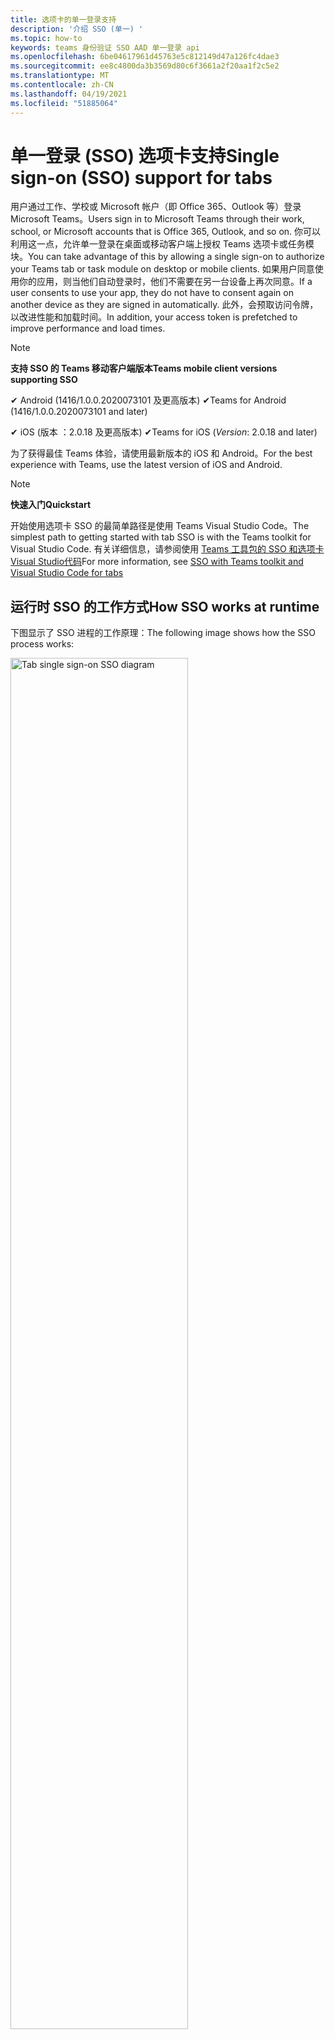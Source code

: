 ```yaml
---
title: 选项卡的单一登录支持
description: '介绍 SSO (单一) '
ms.topic: how-to
keywords: teams 身份验证 SSO AAD 单一登录 api
ms.openlocfilehash: 6be04617961d45763e5c812149d47a126fc4dae3
ms.sourcegitcommit: ee8c4800da3b3569d80c6f3661a2f20aa1f2c5e2
ms.translationtype: MT
ms.contentlocale: zh-CN
ms.lasthandoff: 04/19/2021
ms.locfileid: "51885064"
---
```

# <a name="single-sign-on-sso-support-for-tabs"></a><span data-ttu-id="2b83e-104">单一登录 (SSO) 选项卡支持</span><span class="sxs-lookup"><span data-stu-id="2b83e-104">Single sign-on (SSO) support for tabs</span></span>

<span data-ttu-id="2b83e-105">用户通过工作、学校或 Microsoft 帐户（即 Office 365、Outlook 等）登录 Microsoft Teams。</span><span class="sxs-lookup"><span data-stu-id="2b83e-105">Users sign in to Microsoft Teams through their work, school, or Microsoft accounts that is Office 365, Outlook, and so on.</span></span> <span data-ttu-id="2b83e-106">你可以利用这一点，允许单一登录在桌面或移动客户端上授权 Teams 选项卡或任务模块。</span><span class="sxs-lookup"><span data-stu-id="2b83e-106">You can take advantage of this by allowing a single sign-on to authorize your Teams tab or task module on desktop or mobile clients.</span></span> <span data-ttu-id="2b83e-107">如果用户同意使用你的应用，则当他们自动登录时，他们不需要在另一台设备上再次同意。</span><span class="sxs-lookup"><span data-stu-id="2b83e-107">If a user consents to use your app, they do not have to consent again on another device as they are signed in automatically.</span></span> <span data-ttu-id="2b83e-108">此外，会预取访问令牌，以改进性能和加载时间。</span><span class="sxs-lookup"><span data-stu-id="2b83e-108">In addition, your access token is prefetched to improve performance and load times.</span></span>

> [!NOTE]
> <span data-ttu-id="2b83e-109">**支持 SSO 的 Teams 移动客户端版本**</span><span class="sxs-lookup"><span data-stu-id="2b83e-109">**Teams mobile client versions supporting SSO**</span></span>  
>
> <span data-ttu-id="2b83e-110">✔ Android (1416/1.0.0.2020073101 及更高版本) </span><span class="sxs-lookup"><span data-stu-id="2b83e-110">✔Teams for Android (1416/1.0.0.2020073101 and later)</span></span>
>
> <span data-ttu-id="2b83e-111">✔ iOS (版本 ：2.0.18 及更高版本) </span><span class="sxs-lookup"><span data-stu-id="2b83e-111">✔Teams for iOS (_Version_: 2.0.18 and later)</span></span>  
>
> <span data-ttu-id="2b83e-112">为了获得最佳 Teams 体验，请使用最新版本的 iOS 和 Android。</span><span class="sxs-lookup"><span data-stu-id="2b83e-112">For the best experience with Teams, use the latest version of iOS and Android.</span></span>

> [!NOTE]
> <span data-ttu-id="2b83e-113">**快速入门**</span><span class="sxs-lookup"><span data-stu-id="2b83e-113">**Quickstart**</span></span>  
>
> <span data-ttu-id="2b83e-114">开始使用选项卡 SSO 的最简单路径是使用 Teams Visual Studio Code。</span><span class="sxs-lookup"><span data-stu-id="2b83e-114">The simplest path to getting started with tab SSO is with the Teams toolkit for Visual Studio Code.</span></span> <span data-ttu-id="2b83e-115">有关详细信息，请参阅使用 [Teams 工具包的 SSO 和选项卡Visual Studio代码](../../../toolkit/visual-studio-code-tab-sso.md)</span><span class="sxs-lookup"><span data-stu-id="2b83e-115">For more information, see [SSO with Teams toolkit and Visual Studio Code for tabs](../../../toolkit/visual-studio-code-tab-sso.md)</span></span>

## <a name="how-sso-works-at-runtime"></a><span data-ttu-id="2b83e-116">运行时 SSO 的工作方式</span><span class="sxs-lookup"><span data-stu-id="2b83e-116">How SSO works at runtime</span></span>

<span data-ttu-id="2b83e-117">下图显示了 SSO 进程的工作原理：</span><span class="sxs-lookup"><span data-stu-id="2b83e-117">The following image shows how the SSO process works:</span></span>

<!-- markdownlint-disable MD033 -->
<img src="~/assets/images/tabs/tabs-sso-diagram.png" alt="Tab single sign-on SSO diagram" width="75%"/>

1. <span data-ttu-id="2b83e-118">在选项卡中，对 进行 JavaScript 调用 `getAuthToken()` 。</span><span class="sxs-lookup"><span data-stu-id="2b83e-118">In the tab, a JavaScript call is made to `getAuthToken()`.</span></span> <span data-ttu-id="2b83e-119">这会指示 Teams 获取选项卡应用程序的身份验证令牌。</span><span class="sxs-lookup"><span data-stu-id="2b83e-119">This tells Teams to obtain an authentication token for the tab application.</span></span>
2. <span data-ttu-id="2b83e-120">如果这是当前用户第一次使用你的选项卡应用程序，则当需要同意或处理双重身份验证等逐步身份验证时，会提示你同意。</span><span class="sxs-lookup"><span data-stu-id="2b83e-120">If this is the first time the current user has used your tab application, there is a request prompt to consent if consent is required or to handle step-up authentication such as two-factor authentication.</span></span>
3. <span data-ttu-id="2b83e-121">Teams 从当前用户的 Azure Active Directory (AAD) 请求选项卡应用程序令牌。</span><span class="sxs-lookup"><span data-stu-id="2b83e-121">Teams requests the tab application token from the Azure Active Directory (AAD) endpoint for the current user.</span></span>
4. <span data-ttu-id="2b83e-122">AAD 将选项卡应用程序令牌发送到 Teams 应用程序。</span><span class="sxs-lookup"><span data-stu-id="2b83e-122">AAD sends the tab application token to the Teams application.</span></span>
5. <span data-ttu-id="2b83e-123">Teams 将选项卡应用程序令牌作为调用返回的结果对象的一部分发送到 `getAuthToken()` 选项卡。</span><span class="sxs-lookup"><span data-stu-id="2b83e-123">Teams sends the tab application token to the tab as part of the result object returned by the `getAuthToken()` call.</span></span>
6. <span data-ttu-id="2b83e-124">令牌使用 JavaScript 在选项卡应用程序中进行分析，以提取所需信息，如用户的电子邮件地址。</span><span class="sxs-lookup"><span data-stu-id="2b83e-124">The token is parsed in the tab application using JavaScript, to extract required information, such as the user's email address.</span></span>

> [!NOTE]
> <span data-ttu-id="2b83e-125">仅在同意一组有限的用户级 API（即电子邮件、配置文件、offline_access `getAuthToken()` OpenId）时有效。</span><span class="sxs-lookup"><span data-stu-id="2b83e-125">The `getAuthToken()` is only valid for consenting to a limited set of user-level APIs that is email, profile, offline_access and OpenId.</span></span> <span data-ttu-id="2b83e-126">它不用于进一步 Graph 范围，如 `User.Read` 或 `Mail.Read` 。</span><span class="sxs-lookup"><span data-stu-id="2b83e-126">It is not used for further Graph scopes such as `User.Read` or `Mail.Read`.</span></span> <span data-ttu-id="2b83e-127">有关建议的解决方法，请参阅其他 [Graph 范围](#apps-that-require-additional-graph-scopes)。</span><span class="sxs-lookup"><span data-stu-id="2b83e-127">For suggested workarounds, see [additional Graph scopes](#apps-that-require-additional-graph-scopes).</span></span>

<span data-ttu-id="2b83e-128">SSO API 还适用于 [嵌入](../../../task-modules-and-cards/what-are-task-modules.md) Web 内容的任务模块。</span><span class="sxs-lookup"><span data-stu-id="2b83e-128">The SSO API also works in [task modules](../../../task-modules-and-cards/what-are-task-modules.md) that embed web content.</span></span>

## <a name="develop-an-sso-microsoft-teams-tab"></a><span data-ttu-id="2b83e-129">开发 SSO Microsoft Teams 选项卡</span><span class="sxs-lookup"><span data-stu-id="2b83e-129">Develop an SSO Microsoft Teams tab</span></span>

<span data-ttu-id="2b83e-130">本部分介绍创建使用 SSO 的 Teams 选项卡所涉及的任务。</span><span class="sxs-lookup"><span data-stu-id="2b83e-130">This section describes the tasks involved in creating a Teams tab that uses SSO.</span></span> <span data-ttu-id="2b83e-131">这些任务与语言和框架无关。</span><span class="sxs-lookup"><span data-stu-id="2b83e-131">These tasks are language- and framework-agnostic.</span></span>

### <a name="1-create-your-aad-application"></a><span data-ttu-id="2b83e-132">1. 创建 AAD 应用程序</span><span class="sxs-lookup"><span data-stu-id="2b83e-132">1. Create your AAD application</span></span>

<span data-ttu-id="2b83e-133">**在 AAD 门户概述 [中注册](https://azure.microsoft.com/features/azure-portal/) 应用程序**</span><span class="sxs-lookup"><span data-stu-id="2b83e-133">**To register your application in the [AAD portal](https://azure.microsoft.com/features/azure-portal/) overview**</span></span>

1. <span data-ttu-id="2b83e-134">获取[AAD 应用程序 ID。](/azure/active-directory/develop/howto-create-service-principal-portal#get-values-for-signing-in)</span><span class="sxs-lookup"><span data-stu-id="2b83e-134">Get your [AAD Application ID](/azure/active-directory/develop/howto-create-service-principal-portal#get-values-for-signing-in).</span></span>
2. <span data-ttu-id="2b83e-135">指定应用程序对 AAD 终结点和（可选）Graph 所需的权限。</span><span class="sxs-lookup"><span data-stu-id="2b83e-135">Specify the permissions that your application needs for the AAD endpoint and, optionally, Graph.</span></span>
3. <span data-ttu-id="2b83e-136">[授予 Teams](/azure/active-directory/develop/howto-create-service-principal-portal#configure-access-policies-on-resources) 桌面、Web 和移动应用程序的权限。</span><span class="sxs-lookup"><span data-stu-id="2b83e-136">[Grant permissions](/azure/active-directory/develop/howto-create-service-principal-portal#configure-access-policies-on-resources) for Teams desktop, web, and mobile applications.</span></span>
4. <span data-ttu-id="2b83e-137">通过选择"添加范围"按钮对 Teams 进行预授权，在打开的面板中，输入 **access_as_user作为** 范围 **名称**。</span><span class="sxs-lookup"><span data-stu-id="2b83e-137">Pre-authorize Teams by selecting the **Add a scope** button and in the panel that opens, enter **access_as_user** as the **Scope name**.</span></span>

> [!NOTE]
> <span data-ttu-id="2b83e-138">您必须了解一些重要的限制：</span><span class="sxs-lookup"><span data-stu-id="2b83e-138">There are some important restrictions that you must know:</span></span>
>
> * <span data-ttu-id="2b83e-139">仅支持用户级别的图形 API 权限，即电子邮件、配置文件、offline_access、OpenId。</span><span class="sxs-lookup"><span data-stu-id="2b83e-139">Only user-level Graph API permissions are supported that is, email, profile, offline_access, OpenId.</span></span> <span data-ttu-id="2b83e-140">如果必须有权访问其他 Graph 范围（如 `User.Read` 或 `Mail.Read` ），请参阅 [建议的解决方法](#apps-that-require-additional-graph-scopes)。</span><span class="sxs-lookup"><span data-stu-id="2b83e-140">If you must have access to other Graph scopes such as `User.Read` or `Mail.Read`, see [recommended workaround](#apps-that-require-additional-graph-scopes).</span></span>
> * <span data-ttu-id="2b83e-141">应用程序的域名与为 AAD 应用程序注册的域名相同，这一点很重要。</span><span class="sxs-lookup"><span data-stu-id="2b83e-141">It is important that your application's domain name is the same as the domain name you have registered for your AAD application.</span></span>
> * <span data-ttu-id="2b83e-142">目前不支持每个应用多个域。</span><span class="sxs-lookup"><span data-stu-id="2b83e-142">Currently multiple domains per app are not supported.</span></span>

<span data-ttu-id="2b83e-143">**通过 AAD 门户注册应用**</span><span class="sxs-lookup"><span data-stu-id="2b83e-143">**To register your app through the AAD portal**</span></span>

1. <span data-ttu-id="2b83e-144">在 AAD 应用注册门户 [中注册新](https://go.microsoft.com/fwlink/?linkid=2083908) 应用程序。</span><span class="sxs-lookup"><span data-stu-id="2b83e-144">Register a new application in the [AAD App Registrations](https://go.microsoft.com/fwlink/?linkid=2083908) portal.</span></span>
2. <span data-ttu-id="2b83e-145">选择 **"新建注册"。**</span><span class="sxs-lookup"><span data-stu-id="2b83e-145">Select **New Registration**.</span></span> <span data-ttu-id="2b83e-146">将显示 **"注册应用程序"** 页。</span><span class="sxs-lookup"><span data-stu-id="2b83e-146">The **Register an application** page appears.</span></span>
3. <span data-ttu-id="2b83e-147">在 **"注册应用程序"** 页中，输入以下值：</span><span class="sxs-lookup"><span data-stu-id="2b83e-147">In the **Register an application** page, enter the following values:</span></span>
    1. <span data-ttu-id="2b83e-148">为 **应用输入** 名称。</span><span class="sxs-lookup"><span data-stu-id="2b83e-148">Enter a **Name** for your app.</span></span>
    2. <span data-ttu-id="2b83e-149">选择" **支持的帐户类型"，** 选择"单个租户"或"多租户帐户类型"。</span><span class="sxs-lookup"><span data-stu-id="2b83e-149">Choose the **Supported account types**, select single tenant or multitenant account type.</span></span> <span data-ttu-id="2b83e-150">¹</span><span class="sxs-lookup"><span data-stu-id="2b83e-150">¹</span></span>
    * <span data-ttu-id="2b83e-151">保留“重定向 URI”为空。</span><span class="sxs-lookup"><span data-stu-id="2b83e-151">Leave **Redirect URI** empty.</span></span>
    3. <span data-ttu-id="2b83e-152">选择“注册”。</span><span class="sxs-lookup"><span data-stu-id="2b83e-152">Choose **Register**.</span></span>
4. <span data-ttu-id="2b83e-153">在概述页上，复制并保存应用程序 (**客户端) ID**。</span><span class="sxs-lookup"><span data-stu-id="2b83e-153">On the overview page, copy and save the **Application (client) ID**.</span></span> <span data-ttu-id="2b83e-154">稍后在更新 Teams 应用程序清单时必须拥有它。</span><span class="sxs-lookup"><span data-stu-id="2b83e-154">You must have it later when updating your Teams application manifest.</span></span>
5. <span data-ttu-id="2b83e-155">在“**管理**”下，选择“**公开 API**”。</span><span class="sxs-lookup"><span data-stu-id="2b83e-155">Under **Manage**, select **Expose an API**.</span></span>
6. <span data-ttu-id="2b83e-156">选择 **"设置**"链接以生成格式为 的应用程序 ID URI。 `api://{AppID}`</span><span class="sxs-lookup"><span data-stu-id="2b83e-156">Select the **Set** link to generate the Application ID URI in the form of `api://{AppID}`.</span></span> <span data-ttu-id="2b83e-157">在双正斜杠和 GUID 之间插入完全限定域名，末尾附加一个正斜杠"/"。</span><span class="sxs-lookup"><span data-stu-id="2b83e-157">Insert your fully qualified domain name with a forward slash "/" appended to the end, between the double forward slashes and the GUID.</span></span> <span data-ttu-id="2b83e-158">整个 ID 的形式必须为 `api://fully-qualified-domain-name.com/{AppID}` 。</span><span class="sxs-lookup"><span data-stu-id="2b83e-158">The entire ID must have the form of `api://fully-qualified-domain-name.com/{AppID}`.</span></span> <span data-ttu-id="2b83e-159">1。例如 `api://subdomain.example.com/00000000-0000-0000-0000-000000000000` ， 。</span><span class="sxs-lookup"><span data-stu-id="2b83e-159">² For example, `api://subdomain.example.com/00000000-0000-0000-0000-000000000000`.</span></span> <span data-ttu-id="2b83e-160">完全限定的域名是提供应用时可读的域名。</span><span class="sxs-lookup"><span data-stu-id="2b83e-160">The fully qualified domain name is the human readable domain name from which your app is served.</span></span> <span data-ttu-id="2b83e-161">如果使用的是隧道服务（如 ngrok），则必须在 ngrok 子域发生更改时更新此值。</span><span class="sxs-lookup"><span data-stu-id="2b83e-161">If you are using a tunneling service such as ngrok, you must update this value whenever your ngrok subdomain changes.</span></span>
7. <span data-ttu-id="2b83e-162">选择 **"添加范围"。**</span><span class="sxs-lookup"><span data-stu-id="2b83e-162">Select **Add a scope**.</span></span> <span data-ttu-id="2b83e-163">在打开的面板中，输入 **access_as_user** 作为范围 **名称**。</span><span class="sxs-lookup"><span data-stu-id="2b83e-163">In the panel that opens, enter **access_as_user** as the **Scope name**.</span></span>
8. <span data-ttu-id="2b83e-164">在"**谁可以同意？"** 框中，输入 **"管理员和用户"。**</span><span class="sxs-lookup"><span data-stu-id="2b83e-164">In the **Who can consent?** box, enter **Admins and users**.</span></span>
9. <span data-ttu-id="2b83e-165">在框中输入详细信息，以使用适用于作用域的值配置管理员和用户同意 `access_as_user` 提示：</span><span class="sxs-lookup"><span data-stu-id="2b83e-165">Enter the details in the boxes for configuring the admin and user consent prompts with values that are appropriate for the `access_as_user` scope:</span></span>
    * <span data-ttu-id="2b83e-166">**管理员许可标题：** Teams 可以访问用户的个人资料。</span><span class="sxs-lookup"><span data-stu-id="2b83e-166">**Admin consent title:** Teams can access the user’s profile.</span></span>
    * <span data-ttu-id="2b83e-167">**管理员同意说明**：Teams 可以当前用户调用应用的 Web API。</span><span class="sxs-lookup"><span data-stu-id="2b83e-167">**Admin consent description**: Teams can call the app’s web APIs as the current user.</span></span>
    * <span data-ttu-id="2b83e-168">**用户同意标题**：Teams 可以访问你的个人资料并代表你提出请求。</span><span class="sxs-lookup"><span data-stu-id="2b83e-168">**User consent title**: Teams can access your profile and make requests on your behalf.</span></span>
    * <span data-ttu-id="2b83e-169">**用户同意说明：** Teams 可以使用你拥有的相同权限调用此应用的 API。</span><span class="sxs-lookup"><span data-stu-id="2b83e-169">**User consent description:** Teams can call this app’s APIs with the same rights as you have.</span></span>
10. <span data-ttu-id="2b83e-170">确保将“状态”设置为“已启用”。</span><span class="sxs-lookup"><span data-stu-id="2b83e-170">Ensure that **State** is set to **Enabled**.</span></span>
11. <span data-ttu-id="2b83e-171">选择 **"添加范围** "以保存详细信息。</span><span class="sxs-lookup"><span data-stu-id="2b83e-171">Select **Add scope** to save the details.</span></span> <span data-ttu-id="2b83e-172">文本字段下方显示的 **作用域** 名称的域部分必须自动匹配上一步中设置的应用程序 **ID** URI，并 `/access_as_user` 追加到末尾 `api://subdomain.example.com/00000000-0000-0000-0000-000000000000/access_as_user` 。</span><span class="sxs-lookup"><span data-stu-id="2b83e-172">The domain part of the **Scope name** displayed below the text field must automatically match the **Application ID** URI set in the previous step, with `/access_as_user` appended to the end `api://subdomain.example.com/00000000-0000-0000-0000-000000000000/access_as_user`.</span></span>
12. <span data-ttu-id="2b83e-173">在 **"授权客户端应用程序** "部分，确定要针对应用程序的 Web 应用程序授权的应用程序。</span><span class="sxs-lookup"><span data-stu-id="2b83e-173">In the **Authorized client applications** section, identify the applications that you want to authorize for your app’s web application.</span></span> <span data-ttu-id="2b83e-174">选择 **"添加客户端应用程序"。**</span><span class="sxs-lookup"><span data-stu-id="2b83e-174">Select **Add a client application**.</span></span> <span data-ttu-id="2b83e-175">输入以下每个客户端 ID，然后选择在上一步中创建的授权作用域：</span><span class="sxs-lookup"><span data-stu-id="2b83e-175">Enter each of the following client IDs and select the authorized scope you created in the previous step:</span></span>
    * <span data-ttu-id="2b83e-176">`1fec8e78-bce4-4aaf-ab1b-5451cc387264` 适用于 Teams 移动或桌面应用程序。</span><span class="sxs-lookup"><span data-stu-id="2b83e-176">`1fec8e78-bce4-4aaf-ab1b-5451cc387264` for Teams mobile or desktop application.</span></span>
    * <span data-ttu-id="2b83e-177">`5e3ce6c0-2b1f-4285-8d4b-75ee78787346` 用于 Teams Web 应用程序。</span><span class="sxs-lookup"><span data-stu-id="2b83e-177">`5e3ce6c0-2b1f-4285-8d4b-75ee78787346` for Teams web application.</span></span>
13. <span data-ttu-id="2b83e-178">导航到 **"API 权限"。**</span><span class="sxs-lookup"><span data-stu-id="2b83e-178">Navigate to **API Permissions**.</span></span> <span data-ttu-id="2b83e-179">选择 **"添加**  >  **权限""Microsoft Graph**  >  **委派权限"，** 然后从 Graph API 添加以下权限：</span><span class="sxs-lookup"><span data-stu-id="2b83e-179">Select **Add a permission** > **Microsoft Graph** > **Delegated permissions**, then add the following permissions from Graph API:</span></span>
    * <span data-ttu-id="2b83e-180">默认情况下启用 User.Read</span><span class="sxs-lookup"><span data-stu-id="2b83e-180">User.Read enabled by default</span></span>
    * <span data-ttu-id="2b83e-181">email</span><span class="sxs-lookup"><span data-stu-id="2b83e-181">email</span></span>
    * <span data-ttu-id="2b83e-182">offline_access</span><span class="sxs-lookup"><span data-stu-id="2b83e-182">offline_access</span></span>
    * <span data-ttu-id="2b83e-183">OpenId</span><span class="sxs-lookup"><span data-stu-id="2b83e-183">OpenId</span></span>
    * <span data-ttu-id="2b83e-184">个人资料</span><span class="sxs-lookup"><span data-stu-id="2b83e-184">profile</span></span>

14. <span data-ttu-id="2b83e-185">导航到 **身份验证**。</span><span class="sxs-lookup"><span data-stu-id="2b83e-185">Navigate to **Authentication**.</span></span>

    <span data-ttu-id="2b83e-186">如果应用尚未获得 IT 管理员同意，用户第一次使用应用时必须同意。</span><span class="sxs-lookup"><span data-stu-id="2b83e-186">If an app has not been granted IT admin consent, users have to provide consent the first time they use an app.</span></span>

    <span data-ttu-id="2b83e-187">若要输入重定向 URI：</span><span class="sxs-lookup"><span data-stu-id="2b83e-187">To enter a redirect URI:</span></span>
    * <span data-ttu-id="2b83e-188">选择 **"添加平台"。**</span><span class="sxs-lookup"><span data-stu-id="2b83e-188">Select **Add a platform**.</span></span>
    * <span data-ttu-id="2b83e-189">选择 **"Web"。**</span><span class="sxs-lookup"><span data-stu-id="2b83e-189">Select **web**.</span></span>
    * <span data-ttu-id="2b83e-190">输入 **应用的重定向 URI。**</span><span class="sxs-lookup"><span data-stu-id="2b83e-190">Enter the **redirect URI** for your app.</span></span> <span data-ttu-id="2b83e-191">这是一个页面，其中成功的隐式授予流将重定向用户。</span><span class="sxs-lookup"><span data-stu-id="2b83e-191">This is the page where a successful implicit grant flow redirects the user.</span></span> <span data-ttu-id="2b83e-192">这是在步骤 5 中输入的完全限定域名，后跟发送身份验证响应的 API 路由。</span><span class="sxs-lookup"><span data-stu-id="2b83e-192">This is the same fully qualified domain name that you entered in step 5 followed by the API route where an authentication response is sent.</span></span> <span data-ttu-id="2b83e-193">如果你正在遵循任何 Teams 示例，则这是 `https://subdomain.example.com/auth-end` 。</span><span class="sxs-lookup"><span data-stu-id="2b83e-193">If you are following any of the Teams samples, this is `https://subdomain.example.com/auth-end`.</span></span>

    <span data-ttu-id="2b83e-194">通过选中以下框启用隐式授予：✔ ID 令牌✔访问令牌</span><span class="sxs-lookup"><span data-stu-id="2b83e-194">Enable implicit grant by checking the following boxes: ✔ ID Token ✔ Access Token</span></span>

<span data-ttu-id="2b83e-195">恭喜！</span><span class="sxs-lookup"><span data-stu-id="2b83e-195">Congratulations!</span></span> <span data-ttu-id="2b83e-196">已完成应用注册先决条件，可以继续选项卡 SSO 应用。</span><span class="sxs-lookup"><span data-stu-id="2b83e-196">You have completed the app registration prerequisites to proceed with your tab SSO app.</span></span>

> [!NOTE]
>
> * <span data-ttu-id="2b83e-197">¹ 如果你的 AAD 应用在你要在 Teams 中提出身份验证请求的租户中注册，则不能要求用户同意，并且会获得访问令牌。</span><span class="sxs-lookup"><span data-stu-id="2b83e-197">¹ If your AAD app is registered in the same tenant where you are making an authentication request in Teams, the user cannot be asked to consent and is granted an access token right away.</span></span> <span data-ttu-id="2b83e-198">只有在 AAD 应用注册到其他租户时，用户才同意这些权限。</span><span class="sxs-lookup"><span data-stu-id="2b83e-198">Users only consent to these permissions if the AAD app is registered in a different tenant.</span></span>
> * <span data-ttu-id="2b83e-199">你已经收到一个错误，指出主机名不得基于已拥有域。</span><span class="sxs-lookup"><span data-stu-id="2b83e-199">² If the custom domain is not added to AAD, you get an error stating that the host name must not be based on an already owned domain.</span></span> <span data-ttu-id="2b83e-200">若要将自定义域添加到 AAD 并注册它，请按照向 [AAD](/azure/active-directory/fundamentals/add-custom-domain) 添加自定义域名过程操作，然后重复步骤 5。</span><span class="sxs-lookup"><span data-stu-id="2b83e-200">To add custom domain to AAD and register it, follow the [add a custom domain name to AAD](/azure/active-directory/fundamentals/add-custom-domain) procedure, and then repeat step 5.</span></span> <span data-ttu-id="2b83e-201">如果未使用 Office 365 租赁中的管理员凭据登录，也会收到此错误。</span><span class="sxs-lookup"><span data-stu-id="2b83e-201">You can also get this error if you are not signed in with Admin credentials in the Office 365 tenancy.</span></span>
> * <span data-ttu-id="2b83e-202">如果未在返回的访问令牌 (UPN) ) 用户主体名称，可以在 AAD 中将其添加为可选声明。 [](https://docs.microsoft.com/azure/active-directory/develop/active-directory-optional-claims)</span><span class="sxs-lookup"><span data-stu-id="2b83e-202">If you are not receiving the user principal name (UPN)) in the returned access token, you can add it as an [optional claim](https://docs.microsoft.com/azure/active-directory/develop/active-directory-optional-claims) in AAD.</span></span>

### <a name="2-update-your-teams-application-manifest"></a><span data-ttu-id="2b83e-203">2. 更新 Teams 应用程序清单</span><span class="sxs-lookup"><span data-stu-id="2b83e-203">2. Update your Teams application manifest</span></span>

<span data-ttu-id="2b83e-204">使用以下代码将新属性添加到 Teams 清单：</span><span class="sxs-lookup"><span data-stu-id="2b83e-204">Use the following code to add new properties to your Teams manifest:</span></span>

```json
"webApplicationInfo": {
  "id": "00000000-0000-0000-0000-000000000000",
  "resource": "api://subdomain.example.com/00000000-0000-0000-0000-000000000000"
}
```

* <span data-ttu-id="2b83e-205">**WebApplicationInfo** 是以下元素的父元素：</span><span class="sxs-lookup"><span data-stu-id="2b83e-205">**WebApplicationInfo** is the parent of the following elements:</span></span>

> [!div class="checklist"]
> * <span data-ttu-id="2b83e-206">**id** - 应用程序的客户端 ID。</span><span class="sxs-lookup"><span data-stu-id="2b83e-206">**id** - The client ID of the application.</span></span> <span data-ttu-id="2b83e-207">这是在向 Azure AD 注册应用程序时获取的应用程序 ID。</span><span class="sxs-lookup"><span data-stu-id="2b83e-207">This is the application ID that you obtained as part of registering the application with Azure AD.</span></span>
>* <span data-ttu-id="2b83e-208">**resource** - 应用程序的域和子域。</span><span class="sxs-lookup"><span data-stu-id="2b83e-208">**resource** - The domain and subdomain of your application.</span></span> <span data-ttu-id="2b83e-209">这是相同的 URI (包括你在步骤 `api://` 6) 注册的协议 `scope` 和协议。</span><span class="sxs-lookup"><span data-stu-id="2b83e-209">This is the same URI (including the `api://` protocol) that you registered when creating your `scope` in step 6.</span></span> <span data-ttu-id="2b83e-210">不得在资源 `access_as_user` 中包括路径。</span><span class="sxs-lookup"><span data-stu-id="2b83e-210">You must not include the `access_as_user` path in your resource.</span></span> <span data-ttu-id="2b83e-211">此 URI 的域部分必须与 Teams 应用程序清单的 URL 中使用的域（包括任何子域）匹配。</span><span class="sxs-lookup"><span data-stu-id="2b83e-211">The domain part of this URI must match the domain, including any subdomains, used in the URLs of your Teams application manifest.</span></span>

> [!NOTE]
>
>* <span data-ttu-id="2b83e-212">AAD 应用的资源通常是其网站 URL 和 appID (根，例如 `api://subdomain.example.com/00000000-0000-0000-0000-000000000000`) 。</span><span class="sxs-lookup"><span data-stu-id="2b83e-212">The resource for an AAD app is usually the root of its site URL and the appID (e.g. `api://subdomain.example.com/00000000-0000-0000-0000-000000000000`).</span></span> <span data-ttu-id="2b83e-213">此值还用于确保你的请求来自同一个域。</span><span class="sxs-lookup"><span data-stu-id="2b83e-213">This value is also used to ensure your request is coming from the same domain.</span></span> <span data-ttu-id="2b83e-214">确保选项卡 `contentURL` 的 使用与资源属性相同的域。</span><span class="sxs-lookup"><span data-stu-id="2b83e-214">Ensure that the `contentURL` for your tab uses the same domains as your resource property.</span></span>
>* <span data-ttu-id="2b83e-215">必须使用清单版本 1.5 或更高版本来实现 `webApplicationInfo` 字段。</span><span class="sxs-lookup"><span data-stu-id="2b83e-215">You must use manifest version 1.5 or higher to implement the `webApplicationInfo` field.</span></span>

### <a name="3-get-an-authentication-token-from-your-client-side-code"></a><span data-ttu-id="2b83e-216">3. 从客户端代码获取身份验证令牌</span><span class="sxs-lookup"><span data-stu-id="2b83e-216">3. Get an authentication token from your client-side code</span></span>

<span data-ttu-id="2b83e-217">使用以下身份验证 API：</span><span class="sxs-lookup"><span data-stu-id="2b83e-217">Use the following authentication API:</span></span>

```javascript
var authTokenRequest = {
  successCallback: function(result) { console.log("Success: " + result); },
  failureCallback: function(error) { console.log("Failure: " + error); }
};
microsoftTeams.authentication.getAuthToken(authTokenRequest);
```

<span data-ttu-id="2b83e-218">调用 时，用户级别权限需要其他用户同意，将显示一个对话框，以向用户授予 `getAuthToken` 其他同意。</span><span class="sxs-lookup"><span data-stu-id="2b83e-218">When you call `getAuthToken` - and additional user consent is required for user-level permissions, a dialog is shown to the user to grant additional consent.</span></span>

<span data-ttu-id="2b83e-219">在成功回调中收到访问令牌后，可以解码访问令牌以查看与该令牌关联的声明。</span><span class="sxs-lookup"><span data-stu-id="2b83e-219">After you receive the access token in the success callback, you can decode the access token to view the claims associated with that token.</span></span> <span data-ttu-id="2b83e-220">（可选）你可以手动将访问令牌复制并粘贴到工具中，jwt.ms 检查其内容[](https://jwt.ms/)。</span><span class="sxs-lookup"><span data-stu-id="2b83e-220">Optionally, you can manually copy and paste the access token into a tool, such as [jwt.ms](https://jwt.ms/) to inspect its contents.</span></span> <span data-ttu-id="2b83e-221">如果未在返回的访问令牌中接收 UPN，可以在 AAD 中将其添加为[](https://docs.microsoft.com/azure/active-directory/develop/active-directory-optional-claims)可选声明。</span><span class="sxs-lookup"><span data-stu-id="2b83e-221">If you are not receiving the UPN in the returned access token, you can add it as an [optional claim](https://docs.microsoft.com/azure/active-directory/develop/active-directory-optional-claims) in AAD.</span></span>

<p>
    <img src="~/assets/images/tabs/tabs-sso-prompt.png" alt="Tab single sign-on SSO dialog prompt" width="75%"/>
</p>

## <a name="code-sample"></a><span data-ttu-id="2b83e-222">代码示例</span><span class="sxs-lookup"><span data-stu-id="2b83e-222">Code sample</span></span>

|<span data-ttu-id="2b83e-223">**示例名称**</span><span class="sxs-lookup"><span data-stu-id="2b83e-223">**Sample name**</span></span>|<span data-ttu-id="2b83e-224">**说明**</span><span class="sxs-lookup"><span data-stu-id="2b83e-224">**Description**</span></span>|<span data-ttu-id="2b83e-225">**C#**</span><span class="sxs-lookup"><span data-stu-id="2b83e-225">**C#**</span></span>|<span data-ttu-id="2b83e-226">**Node.js**</span><span class="sxs-lookup"><span data-stu-id="2b83e-226">**Node.js**</span></span>|
|---------------|---------------|------|--------------|
| <span data-ttu-id="2b83e-227">选项卡 SSO</span><span class="sxs-lookup"><span data-stu-id="2b83e-227">Tab SSO</span></span> |<span data-ttu-id="2b83e-228">适用于选项卡 Azure AD SSO 的 Microsoft Teams 示例应用</span><span class="sxs-lookup"><span data-stu-id="2b83e-228">Microsoft Teams sample app for tabs Azure AD SSO</span></span>| [<span data-ttu-id="2b83e-229">View</span><span class="sxs-lookup"><span data-stu-id="2b83e-229">View</span></span>](https://github.com/OfficeDev/Microsoft-Teams-Samples/tree/main/samples/tab-sso/csharp)|<span data-ttu-id="2b83e-230">[查看](https://github.com/OfficeDev/Microsoft-Teams-Samples/blob/main/samples/tab-sso/nodejs)、</span><span class="sxs-lookup"><span data-stu-id="2b83e-230">[View](https://github.com/OfficeDev/Microsoft-Teams-Samples/blob/main/samples/tab-sso/nodejs),</span></span> </br>[<span data-ttu-id="2b83e-231">Teams Toolkit</span><span class="sxs-lookup"><span data-stu-id="2b83e-231">Teams Toolkit</span></span>](../../../toolkit/visual-studio-code-tab-sso.md)|

## <a name="known-limitations"></a><span data-ttu-id="2b83e-232">已知限制</span><span class="sxs-lookup"><span data-stu-id="2b83e-232">Known limitations</span></span>

### <a name="apps-that-require-additional-graph-scopes"></a><span data-ttu-id="2b83e-233">需要其他 Graph 作用域的应用</span><span class="sxs-lookup"><span data-stu-id="2b83e-233">Apps that require additional Graph scopes</span></span>

<span data-ttu-id="2b83e-234">我们的 SSO 当前实现仅授予用户级别权限（即电子邮件、配置文件、offline_access、OpenId）的许可，而不允许授予其他 API（如 User.Read 或 Mail.Read）的许可。</span><span class="sxs-lookup"><span data-stu-id="2b83e-234">Our current implementation for SSO only grants consent for user-level permissions that is email, profile, offline_access, OpenId and not for other APIs such as User.Read or Mail.Read.</span></span> <span data-ttu-id="2b83e-235">如果你的应用需要进一步 Graph 范围，下一部分将提供一些启用的解决方法。</span><span class="sxs-lookup"><span data-stu-id="2b83e-235">If your app needs further Graph scopes, the next section provides some enabling workarounds.</span></span>

#### <a name="tenant-admin-consent"></a><span data-ttu-id="2b83e-236">租户管理员同意</span><span class="sxs-lookup"><span data-stu-id="2b83e-236">Tenant Admin Consent</span></span>

<span data-ttu-id="2b83e-237">最简单的方法是让租户管理员代表组织预先同意。</span><span class="sxs-lookup"><span data-stu-id="2b83e-237">The simplest approach is to get a tenant admin to pre-consent on behalf of the organization.</span></span> <span data-ttu-id="2b83e-238">这意味着用户不需要同意这些作用域，然后可以使用 AAD 的代表流自由交换令牌 [服务器端](/azure/active-directory/develop/v1-oauth2-on-behalf-of-flow)。</span><span class="sxs-lookup"><span data-stu-id="2b83e-238">This means users do not have to consent to these scopes and you can then be free to exchange the token server side using AAD’s [on-behalf-of flow](/azure/active-directory/develop/v1-oauth2-on-behalf-of-flow).</span></span> <span data-ttu-id="2b83e-239">此解决方法对于内部业务线应用程序是可接受的，但不足以供无法依赖租户管理员审批的第三方开发人员使用。</span><span class="sxs-lookup"><span data-stu-id="2b83e-239">This workaround is acceptable for internal line-of-business applications but is not enough for third-party developers who are not able to rely on tenant admin approval.</span></span>

<span data-ttu-id="2b83e-240">代表组织作为租户管理员同意的一种简单方法就是引用 `https://login.microsoftonline.com/common/adminconsent?client_id=<AAD_App_ID>` 。</span><span class="sxs-lookup"><span data-stu-id="2b83e-240">A simple way of consenting on behalf of an organization as a tenant admin is to refer to `https://login.microsoftonline.com/common/adminconsent?client_id=<AAD_App_ID>`.</span></span>

#### <a name="ask-for-additional-consent-using-the-auth-api"></a><span data-ttu-id="2b83e-241">使用身份验证 API 请求其他同意</span><span class="sxs-lookup"><span data-stu-id="2b83e-241">Ask for additional consent using the Auth API</span></span>

<span data-ttu-id="2b83e-242">获取其他 Graph 作用域的另一个方法是使用我们现有的基于 Web 的 [Azure AD](~/tabs/how-to/authentication/auth-tab-aad.md#navigate-to-the-authorization-page-from-your-popup-page) 身份验证方法显示同意对话框，该方法涉及弹出 Azure AD 同意对话框。</span><span class="sxs-lookup"><span data-stu-id="2b83e-242">Another approach for getting additional Graph scopes is to present a consent dialog using our existing [web-based Azure AD authentication approach](~/tabs/how-to/authentication/auth-tab-aad.md#navigate-to-the-authorization-page-from-your-popup-page) which involves popping up an Azure AD consent dialog box.</span></span> 

<span data-ttu-id="2b83e-243">**使用身份验证 API 请求其他同意**</span><span class="sxs-lookup"><span data-stu-id="2b83e-243">**To ask for additional consent using the Auth API**</span></span>

1. <span data-ttu-id="2b83e-244">使用 检索到的令牌需要使用 AAD 代表流在服务器端进行交换，才能访问 `getAuthToken()` 这些额外的 Graph [](/azure/active-directory/develop/v2-oauth2-on-behalf-of-flow) API。</span><span class="sxs-lookup"><span data-stu-id="2b83e-244">The token retrieved using `getAuthToken()` needs to be exchanged server-side using AAD [on-behalf-of flow](/azure/active-directory/develop/v2-oauth2-on-behalf-of-flow) to get access to those additional Graph APIs.</span></span> <span data-ttu-id="2b83e-245">确保对此交换使用 v2 Graph 终结点。</span><span class="sxs-lookup"><span data-stu-id="2b83e-245">Ensure you use the v2 Graph endpoint for this exchange.</span></span>
2. <span data-ttu-id="2b83e-246">如果交换失败，AAD 将返回无效的授予异常。</span><span class="sxs-lookup"><span data-stu-id="2b83e-246">If the exchange fails, AAD returns an invalid grant exception.</span></span> <span data-ttu-id="2b83e-247">通常有两条错误消息中的一条或 `invalid_grant` `interaction_required` 。</span><span class="sxs-lookup"><span data-stu-id="2b83e-247">There are usually one of two error messages, `invalid_grant` or `interaction_required`.</span></span>
3. <span data-ttu-id="2b83e-248">当交换失败时，必须请求其他同意。</span><span class="sxs-lookup"><span data-stu-id="2b83e-248">When the exchange fails, you must ask for additional consent.</span></span> <span data-ttu-id="2b83e-249">在 UI (显示) 要求用户授予其他同意。</span><span class="sxs-lookup"><span data-stu-id="2b83e-249">Show some user interface (UI) asking the user to grant additional consent.</span></span> <span data-ttu-id="2b83e-250">此 UI 必须包含使用 AAD 身份验证 API 触发 [AAD 同意对话框的按钮](~/concepts/authentication/auth-silent-aad.md)。</span><span class="sxs-lookup"><span data-stu-id="2b83e-250">This UI must include a button that triggers an AAD consent dialog box using our [AAD authentication API](~/concepts/authentication/auth-silent-aad.md).</span></span>
4. <span data-ttu-id="2b83e-251">请求 AAD 的其他同意时，必须在 `prompt=consent` 查询 [字符串参数](~/tabs/how-to/authentication/auth-silent-aad.md#get-the-user-context) 中包括 AAD，否则 AAD 不要求其他范围。</span><span class="sxs-lookup"><span data-stu-id="2b83e-251">When asking for additional consent from AAD, you must include `prompt=consent` in your [query-string-parameter](~/tabs/how-to/authentication/auth-silent-aad.md#get-the-user-context) to AAD, otherwise AAD does not ask for the additional scopes.</span></span>
    * <span data-ttu-id="2b83e-252">而不是 `?scope={scopes}`</span><span class="sxs-lookup"><span data-stu-id="2b83e-252">Instead of `?scope={scopes}`</span></span>
    * <span data-ttu-id="2b83e-253">使用此 `?prompt=consent&scope={scopes}`</span><span class="sxs-lookup"><span data-stu-id="2b83e-253">Use this `?prompt=consent&scope={scopes}`</span></span>
    * <span data-ttu-id="2b83e-254">确保 `{scopes}` 包括提示用户的所有范围，例如 Mail.Read 或 User.Read。</span><span class="sxs-lookup"><span data-stu-id="2b83e-254">Ensure that `{scopes}` includes all the scopes you are prompting the user for, for example, Mail.Read or User.Read.</span></span>
5. <span data-ttu-id="2b83e-255">在用户授予其他权限后，重试代表流获取这些附加 API 的访问权限。</span><span class="sxs-lookup"><span data-stu-id="2b83e-255">Once the user has granted additional permission, retry the on-behalf-of-flow to get access to these additional APIs.</span></span>

### <a name="non-aad-authentication"></a><span data-ttu-id="2b83e-256">非 AAD 身份验证</span><span class="sxs-lookup"><span data-stu-id="2b83e-256">Non-AAD authentication</span></span>

<span data-ttu-id="2b83e-257">上述身份验证解决方案仅适用于支持 AAD 作为标识提供程序的应用和服务。</span><span class="sxs-lookup"><span data-stu-id="2b83e-257">The above-described authentication solution only works for apps and services that support AAD as an identity provider.</span></span> <span data-ttu-id="2b83e-258">想要使用基于非 AAD 的服务进行身份验证的应用必须继续使用基于弹出窗口的 [Web 身份验证流](~/concepts/authentication.md)。</span><span class="sxs-lookup"><span data-stu-id="2b83e-258">Apps that want to authenticate using non-AAD based services must continue using the pop-up-based [web authentication flow](~/concepts/authentication.md).</span></span>

> [!NOTE]
> <span data-ttu-id="2b83e-259">AAD B2C 租户内的客户拥有的应用支持 SSO。</span><span class="sxs-lookup"><span data-stu-id="2b83e-259">SSO is supported for customer owned apps within the AAD B2C tenants.</span></span>
